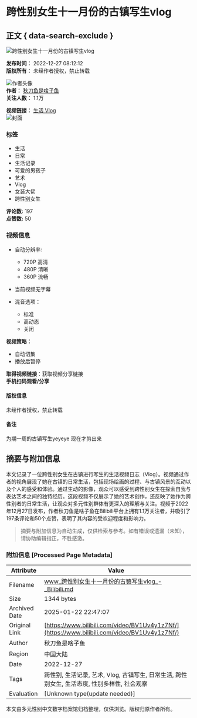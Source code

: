 # 跨性别女生十一月份的古镇写生vlog

## 正文 { data-search-exclude }


![跨性别女生十一月份的古镇写生vlog](https://i1.hdslb.com/bfs/archive/7bf65d6c01a44ed111e83b405a996199f273cc17.jpg@100w_100h_1c.webp)

**发布时间：** 2022-12-27 08:12:12  
**版权所有：** 未经作者授权，禁止转载

![作者头像](https://i0.hdslb.com/bfs/face/781be17a3fda3d0742397498c922a128511b3132.jpg@96w.webp)  
**作者：** [秋刀鱼是啥子鱼](https://space.bilibili.com/1266932982)  
**关注人数：** 1.1万

**视频链接：** [生活 Vlog ](https://www.bilibili.com/video/BV1...|)  
![封面](https://i1.hdslb.com/bfs/archive/7bf65d6c01a44ed111e83b405a996199f273cc17.jpg@518w_290h_1c_!web-video-share-cover.webp)

### 标签
- 生活
- 日常
- 生活记录
- 可爱的男孩子
- 艺术
- Vlog
- 女装大佬
- 跨性别女生

**评论数:** 197  
**点赞数:** 50  

### 视频信息
- 自动分辨率: 
  - 720P 高清
  - 480P 清晰
  - 360P 流畅
  
- 当前视频无字幕  
- 混音选项：
  - 标准
  - 高动态
  - 关闭

**视频策略：**
- 自动切集
- 播放后暂停

**取得视频链接**：获取视频分享链接  
**手机扫码观看/分享**  

#### 版权信息
未经作者授权，禁止转载

#### 备注
为期一周的古镇写生yeyeye 现在才剪出来
<!-- tcd_original_link https://www.bilibili.com/video/BV1Uv4y1z7Nf/ -->


## 摘要与附加信息

<!-- tcd_abstract -->
本文记录了一位跨性别女生在古镇进行写生的生活视频日志（Vlog）。视频通过作者的视角展现了她在古镇的日常生活，包括现场绘画的过程、与古镇风景的互动以及个人的感受和体验。通过生动的影像，观众可以感受到跨性别女生在探索自我与表达艺术之间的独特经历。这段视频不仅展示了她的艺术创作，还反映了她作为跨性别者的日常生活，让观众对多元性别群体有更深入的理解与关注。视频于2022年12月27日发布，作者秋刀鱼是啥子鱼在Bilibili平台上拥有1.1万关注者，并吸引了197条评论和50个点赞，表明了其内容的受欢迎程度和影响力。
<!-- tcd_abstract_end -->

> 摘要与附加信息为自动生成，仅供检索与参考。如有错误或遗漏（未知），请协助编辑指正，不胜感激。

### 附加信息 [Processed Page Metadata]

| Attribute       | Value                                  |
|-----------------|----------------------------------------|
| Filename        | www_跨性别女生十一月份的古镇写生vlog_-_Bilibili.md                             |
| Size            | 1344 bytes                           |
| Archived Date   | 2025-01-22 22:47:07                             |
| Original Link   | [https://www.bilibili.com/video/BV1Uv4y1z7Nf/](https://www.bilibili.com/video/BV1Uv4y1z7Nf/)                       |
| Author          | 秋刀鱼是啥子鱼                               |
| Region          | 中国大陆                               |
| Date            | 2022-12-27                                 |
| Tags            | 跨性别, 生活记录, 艺术, Vlog, 古镇写生, 日常生活, 跨性别女生, 生活态度, 性别多样性, 社会观察                                 |
| Evaluation            | [Unknown type(update needed)]                                 |
<!-- tcd_table_end -->

本文由多元性别中文数字档案馆归档整理，仅供浏览。版权归原作者所有。
